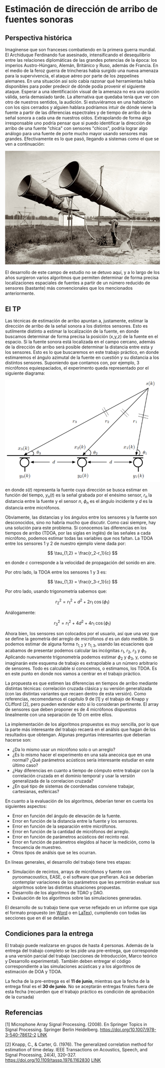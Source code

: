 # Estimación de dirección de arribo de fuentes sonoras

## Perspectiva histórica

Imagínense que son franceses combatiendo en la primera guerra mundial. El Archiduque Ferdinando fue asesinado, intensificando el desequilibrio entre las relaciones diplomáticas de las grandes potencias de la época: los imperios Austro-Húngaro, Alemán, Británico y Ruso, además de Francia. En el medio de la feroz guerra de trincheras había surgido una nueva amenaza para la supervivencia, el ataque aéreo por parte de los zeppelines alemanes. En una situación así solo cabía razonar qué herramientas había disponibles para poder predecir de dónde podía provenir el siguiente ataque. Esperar a una identificación visual de la amenaza no era una opción válida, sería demasiado tarde. La alternativa que quedaba tenía que ver con otro de nuestros sentidos, la audición. Si estuviéramos en una habitación con los ojos cerrados y alguien hablara podríamos intuir de dónde viene la fuente a partir de las diferencias espectrales y de tiempo de arribo de la señal sonora a cada una de nuestros oídos. Extrapolando de forma algo irresponsable uno podría pensar que si puedo identificar la dirección de arribo de una fuente "chica" con sensores "chicos", podría lograr algo análogo para una fuente de porte mucho mayor usando sensores más grandes. Efectivamente es lo que pasó, llegando a sistemas como el que se ven a continuación:

![Tubas de guerra, primera guerra mundial](./imgs/doa_tubas.jpg "Tubas de guerra, primera guerra mundial")

El desarrollo de este campo de estudio no se detuvo aquí, y a lo largo de los años surgieron varios algoritmos que permiten determinar de forma precisa localizaciones espaciales de fuentes a partir de un número reducido de sensores (bastante) más convencionales que los mencionados anteriormente. 

## El TP

Las técnicas de estimación de arribo apuntan a, justamente, estimar la dirección de arribo de la señal sonora a los distintos sensores. Esto es sutilmente distinto a estimar la localización de la fuente, en donde buscamos determinar de forma precisa la posición (x,y,z) de la fuente en el espacio. Si la fuente sonora está localizada en el campo cercano, además de la dirección de arribo será posible determinar la distancia entre esta y los sensores. Esto es lo que buscaremos en este trabajo práctico, en donde estimaremos el ángulo azimutal de la fuente en cuestión y su distancia a los distintos sensores. Suponiendo que contamos con, por ejemplo, 3 micrófonos equiespaciados, el experimento queda representado por el siguiente diagrama:

![Esquema DOA, N sensores equiespaciados](./imgs/doa_sensores.png "Esquema DOA, 3 sensores equiespaciados")

en donde $s(t)$ representa la fuente cuya dirección se busca estimar en función del tiempo, $y_n(t)$ es la señal grabada por el enésimo sensor, $r_n$ la distancia entre la fuente y el sensor $n$, $\phi_n$ es el ángulo incidente y $d$ es la distancia entre micrófonos.

Obviamente, las distancias y los ángulos entre los sensores y la fuente son desconocidos, sino no habría mucho que discutir. Como casi siempre, hay una solución para este problema. Si conocemos las diferencias en los tiempos de arribo (TDOA, por las siglas en inglés) de las señales a cada micrófono, podemos estimar todas las variables que nos faltan. La TDOA entre los sensores 1 y 2 de nuestro ejemplo viene dada por:

$$ \tau_{1,2} = \frac{r_2-r_1}{c} $$

en donde $c$ corresponde a la velocidad de propagación del sonido en aire.

Por otro lado, la TDOA entre los sensores 1 y 3 es:

$$ \tau_{1,3} = \frac{r_3-r_1}{c} $$

Por otro lado, usando trigonometría sabemos que:

$$ r_2^2 = r_1^2 + d^2 + 2r_1\;\cos(\phi_1) $$

Análogamente:

$$ r_3^2 = r_1^2 + 4d^2 + 4r_1\;\cos(\phi_1) $$

Ahora bien, los sensores son colocados por el usuario, así que una vez que se define la geometría del arreglo de micrófonos $d$ es un dato medible. Si podemos estimar de alguna forma $\tau_{1,2}$ y $\tau_{1,3}$, usando las ecuaciones que acabamos de presentar podemos calcular las incógnitas $r_1$, $r_2$, $r_3$ y $\phi_1$. Aplicando nuevamente trigonometría podemos estimar $\phi_2$ y $\phi_3$, y, como se imaginarán este esquema de trabajo es extrapolable a un número arbitrario de sensores. Todo es calculable si conocemos, o estimamos, los TDOA. Es en este punto en donde nos vamos a centrar en el trabajo práctico.

La propuesta es que estimen las diferencias en tiempos de arribo mediante distintas técnicas: correlación cruzada clásica y su versión generalizada (con las distintas variantes que recaen dentro de esta versión). Como referencias, recomendamos el capítulo 9 de [1] y el trabajo de Knapp y CLifford [2], pero pueden extender esto si lo consideran pertinente. El array de sensores que deben proponer es de 4 micrófonos dispuestos linealmente con una separación de 10 cm entre ellos.

La implementación de los algoritmos propuestos es muy sencilla, por lo que la parte más interesante del trabajo recaerá en el análsis que hagan de los resultados que obtengan. Algunas preguntas interesantes que deberían hacerse son:

  -  ¿Da lo mismo usar un micrófono solo o un arreglo?
  -  ¿Es lo mismo hacer el experimento en una sala anecoica que en una normal? ¿Qué parámetros acústicos sería interesante estudiar en este último caso?
  -  ¿Hay diferencias en cuanto a tiempo de cómputo entre trabajar con la correlación cruzada en el dominio temporal y usar la versión generalizada de la correlacion cruzada?
  -  ¿En qué tipo de sistemas de coordenadas conviene trabajar, cartesianas, esféricas?

En cuanto a la evaluación de los algoritmos, deberían tener en cuenta los siguientes aspectos:

  -  Error en función del ángulo de elevación de la fuente.
  -  Error en función de la distancia entre la fuente y los sensores.
  -  Error en función de la separación entre micrófonos.
  -  Error en función de la cantidad de micrófonos del arreglo.
  -  Error en función de parámetros acústicos del recinto real.
  -  Error en función de parámetros elegidos al hacer la medición, como la frecuencia de muestreo.
  -  Otros tipos de análsis que se les ocurran.

En líneas generales, el desarrollo del trabajo tiene tres etapas:
  -  Simulación de recintos, arrays de micrófonos y fuente con pyroomacoustics, EASE, o el software que prefieran. Acá se deberían contemplar variaciones de los parámetros que les permitirán evaluar sus algoritmos sobre las distintas situaciones propuestas.
  -  Desarrollo de los algoritmos de TDAO y DAO.
  -  Evaluación de los algoritmos sobre las simulaciones generadas.

El desarrollo de su trabajo tiene que verse reflejado en un informe que siga el formato propuesto (en [Word](https://docs.google.com/document/d/1XwUWKWTRPKlJPzpGfd20riz-uNmUvYBx/edit?usp=drive_link&ouid=109118869525257004528&rtpof=true&sd=true) o en [LaTex](https://drive.google.com/file/d/12xZTOi8-OQKFwEuPdAjPenD1G1w3OghP/view?usp=drive_link)), cumpliendo con todas las secciones que en él se detallan. 

## Condiciones para la entrega

El trabajo puede realizarse en grupos de hasta 4 personas. Además de la entrega del trabajo completo se les pide una pre-entrega, que corresponde a una versión parcial del trabajo (secciones de Introducción, Marco teórico y Desarrollo experimental). También deben entregar el código correspondiente a las simulaciones acústicas y a los algoritmos de estimación de DOA y TDOA.

La fecha de la pre-entrega es el **11 de junio**, mientras que la fecha de la entrega final es el **30 de junio**. No se aceptarán entregas finales fuera de esta fecha (recuerden que el trabajo práctico es condición de aprobación de la cursada)

## Referencias

[1] Microphone Array Signal Processing. (2008). En Springer Topics in Signal Processing. Springer Berlin Heidelberg. https://doi.org/10.1007/978-3-540-78612-2 [LINK](https://drive.google.com/file/d/1zdFp_y5iELllENNXtSrRlrsap6-taXVE/view?usp=sharing)

[2] Knapp, C., & Carter, G. (1976). The generalized correlation method for estimation of time delay. IEEE Transactions on Acoustics, Speech, and Signal Processing, 24(4), 320–327. https://doi.org/10.1109/tassp.1976.1162830 [LINK](https://drive.google.com/file/d/1Y8QgWWNszJjTPhN6HyyN7iHceYvJpyRc/view?usp=sharing)
